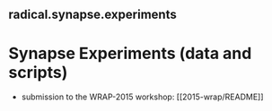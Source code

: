 ## radical.synapse.experiments

# Synapse Experiments (data and scripts)

 * submission to the WRAP-2015 workshop: [[2015-wrap/README]]

